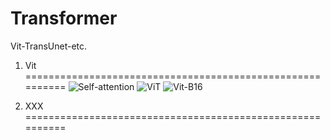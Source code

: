 # Transformer
Vit-TransUnet-etc.

1. Vit ==========================================================
![Self-attention](https://user-images.githubusercontent.com/52816016/190941223-beb4966b-bfd1-4ef5-8972-37087bad6601.jpg)
![ViT](https://user-images.githubusercontent.com/52816016/190941236-4bc1c167-5778-4fca-b190-4a3fea8c994b.jpg)
![Vit-B16](https://user-images.githubusercontent.com/52816016/190941239-a42c7adc-01e8-4ea1-b579-093a23e76f9f.jpg)

2. XXX ==========================================================
